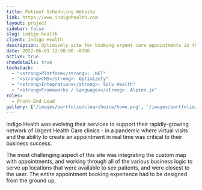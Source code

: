```yaml
---
title: Patient Scheduling Website
link: https://www.indigohealth.com
layout: project
sidebar: false
slug: indigo-health
client: Indigo Health
description: Optimizely site for booking urgent care appointments in the PNW.
date: 2022-06-01 12:00:00 -0700
active: true 
showdetails: true
techstack:
  - "<strong>Platform</strong>: .NET"
  - "<strong>CMS</strong>: Optimizely"
  - "<strong>Integrations</strong>: Solv Health"
  - "<strong>Frameworks / Languages</strong>: Alpine.js"
roles: 
  - Front-End Lead
gallery: ['/images/portfolio/clearchoice/home.png', '/images/portfolio/clearchoice/treatment-path.png', '/images/portfolio/clearchoice/messages.png', '/images/portfolio/clearchoice/profile.png', '/images/portfolio/clearchoice/location-detail.png']
---
```


Indigo Health was evolving their services to support their rapidly-growing network of Urgent Health Care clinics - in a pandemic where virtual visits and the ability to create an appointment in real time was critical to their business success.

The most challenging aspect of this site was integrating the custom map with appointments, and working through all of the various business logic to serve up locations that were available to see patients, and were closest to the user.  The entire appointment booking experience had to be designed from the ground up, 
